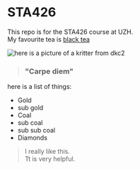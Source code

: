 # STA426
This repo is for the STA426 course at UZH.  
My favourite tea is [black tea](https://en.wikipedia.org/wiki/Black_tea)  

![here is a picture of a kritter from dkc2](https://mario.wiki.gallery/images/d/d8/Kruncha.png)
  
> ### "**Carpe diem**"

here is a list of things:
* Gold
 * sub gold
* Coal
 * sub coal
  * sub sub coal
* Diamonds

> I really like this.  
> Tt is very helpful.
